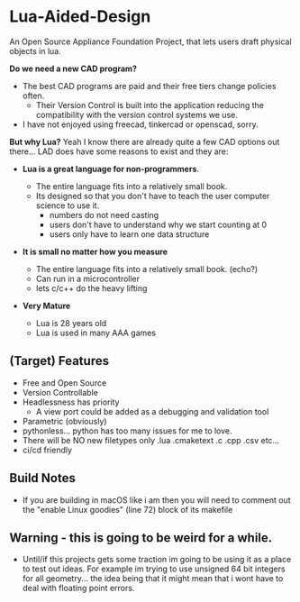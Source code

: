 # Lua-Aided-Design
An Open Source Appliance Foundation Project, that lets users draft physical objects in lua.

**Do we need a new CAD program?**
  - The best CAD programs are paid and their free tiers change policies often.
    - Their Version Control is built into the application reducing the compatibility with the version control systems we use.
  - I have not enjoyed using freecad, tinkercad or openscad, sorry.



**But why Lua?** Yeah I know there are already quite a few CAD options out there... LAD does have some reasons to exist and they are:

- **Lua is a great language for non-programmers**.
  - The entire language fits into a relatively small book.
  - Its designed so that you don't have to teach the user computer science to use it.
    - numbers do not need casting
    - users don't have to understand why we start counting at 0
    - users only have to learn one data structure

- **It is small no matter how you measure**
  - The entire language fits into a relatively small book. (echo?)
  - Can run in a microcontroller
  - lets c/c++ do the heavy lifting
  
- **Very Mature**
  - Lua is 28 years old
  - Lua is used in many AAA games

## (Target) Features
  - Free and Open Source 
  - Version Controllable
  - Headlessness has priority
    - A view port could be added as a debugging and validation tool
  - Parametric (obviously)
  - pythonless... python has too many issues for me to love.
  - There will be NO new filetypes only .lua .cmaketext .c .cpp .csv etc...
  - ci/cd friendly

## Build Notes
- If you are building in macOS like i am then you will need to comment out the "enable Linux goodies" (line 72) block of its makefile

## Warning - this is going to be weird for a while.
- Until/if this projects gets some traction im going to be using it as a place to test out ideas.  For example im trying to use unsigned 64 bit integers for all geometry... the idea being that it might mean that i wont have to deal with floating point errors.







